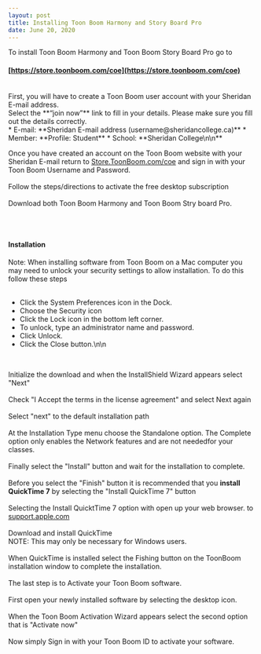 ```yaml
---
layout: post
title: Installing Toon Boom Harmony and Story Board Pro  
date: June 20, 2020
--- 
```

To install Toon Boom Harmony and Toon Boom Story Board Pro go to  
#### [https://store.toonboom.com/coe](https://store.toonboom.com/coe)   

<br>
First, you will have to create a Toon Boom user account with your Sheridan E-mail address.  
<br>
Select the **“join now”** link to fill in your details.  Please make sure you fill out the details correctly.  
<br>
* E-mail: **Sheridan E-mail address (username@sheridancollege.ca)**  
* Member: **Profile: Student**  
* School: **Sheridan College\n\n**    

<br>
  
Once you have created an account on the Toon Boom website with your Sheridan E-mail return to [Store.ToonBoom.com/coe](https://store.toonboom.com/coe) and sign in with your Toon Boom Username and Password.   
<br>
Follow the steps/directions to activate the free desktop subscription  
<br>
Download both Toon Boom Harmony and Toon Boom Stry board Pro.  
<br>


<br>

#### Installation  
Note: When installing software from Toon Boom on a Mac computer you may need to unlock your security settings to allow installation.  To do this follow these steps  
<br>
* Click the System Preferences icon in the Dock.  
* Choose the Security icon  
* Click the Lock icon in the bottom left corner.   
* To unlock, type an administrator name and password.  
* Click Unlock.  
* Click the Close button.\n\n  

<br>

Initialize the download and when the InstallShield Wizard appears select "Next"  
<br>
Check "I Accept the terms in the license agreement" and select Next again  
<br>
Select "next" to the default installation path  
<br>
At the Installation Type menu choose the Standalone option.  The Complete option only enables the Network features and are not neededfor your classes.  
<br>
Finally select the "Install" button and wait for the installation to complete.  
<br>
Before you select the "Finish" button it is recommended that you **install QuickTime 7** by selecting the "Install QuickTime 7" button  
<br>
Selecting the Install QuicktTime 7 option with open up your web browser. to [support.apple.com](https://support.apple.com/kb/DL837?locale=en_CA)  
<br>
Download and install QuickTime  
NOTE: This may only be necessary for Windows users.  
<br>
When QuickTime is installed select the Fishing button on the ToonBoom installation window to complete the installation.  
<br>
The last step is to Activate your Toon Boom software.  
<br>
First open your newly installed software by selecting the desktop icon.  
<br> 
When the Toon Boom Activation Wizard appears select the second option that is "Activate now"  
<br>
Now simply Sign in with your Toon Boom ID to activate your software.   


 